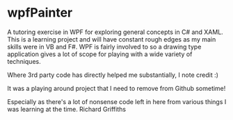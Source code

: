 wpfPainter
==========

A tutoring exercise in WPF for exploring general concepts in C# and XAML. 
This is a learning project and will have constant rough edges as my main skills were in VB and F#. 
WPF is fairly involved to so a drawing type application gives a lot of scope for playing with a wide variety of techniques.

Where 3rd party code has directly helped me substantially, I note credit :)

It was a playing around project that I need to remove from Github sometime!

Especially as there's a lot of nonsense code left in here from various things I was learning at the time.
Richard Griffiths

 
